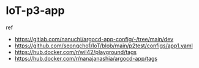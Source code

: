 # IoT-p3-app

ref
- https://gitlab.com/nanuchi/argocd-app-config/-/tree/main/dev
- https://github.com/seongcho1/IoT/blob/main/p2test/configs/app1.yaml
- https://hub.docker.com/r/wil42/playground/tags
- https://hub.docker.com/r/nanajanashia/argocd-app/tags
